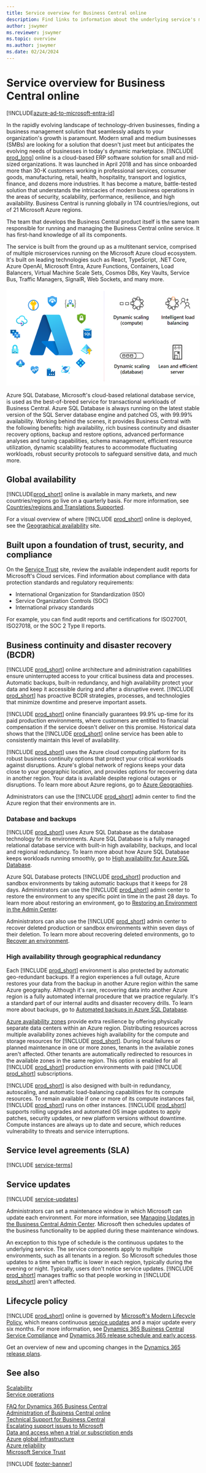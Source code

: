 ```yaml
---
title: Service overview for Business Central online
description: Find links to information about the underlying service's maintenance schedule, and the systems that make Business Central online a reliable platform for your business.
author: jswymer
ms.reviewer: jswymer
ms.topic: overview
ms.author: jswymer
ms.date: 02/24/2024
---
```


# Service overview for Business Central online

[!INCLUDE[azure-ad-to-microsoft-entra-id](~/../shared-content/shared/azure-ad-to-microsoft-entra-id.md)]

<!--[!INCLUDE [prod_long](includes/prod_long.md)] is a complete enterprise resource planning (ERP) software solution for mid-sized organizations that is fast to implement, easy to configure, and simple to use, both on-premises and online. [Sign up for a trial](/dynamics365/business-central/across-preview) before you decide to move to the cloud. Read this article to learn about the systems that make [!INCLUDE [prod_short](includes/prod_short.md)] online run as a service that you can bet your business on.  -->

In the rapidly evolving landscape of technology-driven businesses, finding a business management solution that seamlessly adapts to your organization's growth is paramount. Modern small and medium businesses (SMBs) are looking for a solution that doesn't just meet but anticipates the evolving needs of businesses in today's dynamic marketplace. [!INCLUDE [prod_long](includes/prod_long.md)] online is a cloud-based ERP software solution for small and mid-sized organizations. It was launched in April 2018 and has since onboarded more than 30-K customers working in professional services, consumer goods, manufacturing, retail, health, hospitality, transport and logistics, finance, and dozens more industries. It has become a mature, battle-tested solution that understands the intricacies of modern business operations in the areas of security, scalability, performance, resilience, and high availability. Business Central is running globally in 174 countries/regions, out of 21 Microsoft Azure regions.

The team that develops the Business Central product itself is the same team responsible for running and managing the Business Central online service. It has first-hand knowledge of all its components.

The service is built from the ground up as a multitenant service, comprised of multiple microservices running on the Microsoft Azure cloud ecosystem. It's built on leading technologies such as React, TypeScript, .NET Core, Azure OpenAI, Microsoft Entra, Azure Functions, Containers, Load Balancers, Virtual Machine Scale Sets, Cosmos DBs, Key Vaults, Service Bus, Traffic Managers, SignalR, Web Sockets, and many more.

![Diagram depicting depicting scalability elements of Business Central service.](developer/media/scalability.png)

Azure SQL Database, Microsoft's cloud-based relational database service, is used as the best-of-breed service for transactional workloads of Business Central. Azure SQL Database is always running on the latest stable version of the SQL Server database engine and patched OS, with 99.99% availability. Working behind the scenes, it provides Business Central with the following benefits: high availability, rich business continuity and disaster recovery options, backup and restore options, advanced performance analyses and tuning capabilities, schema management, efficient resource utilization, dynamic scalability features to accommodate fluctuating workloads, robust security protocols to safeguard sensitive data, and much more.  

## Global availability

[!INCLUDE[prod_short](includes/prod_short.md)] online is available in many markets, and new countries/regions go live on a quarterly basis. For more information, see [Countries/regions and Translations Supported](compliance/apptest-countries-and-translations.md).  

For a visual overview of where [!INCLUDE [prod_short](includes/prod_short.md)] online is deployed, see the [Geographical availability](https://dynamics.microsoft.com/availability-reports/georeport/) site.  

## Built upon a foundation of trust, security, and compliance

On the [Service Trust](https://servicetrust.microsoft.com/) site, review the available independent audit reports for Microsoft's Cloud services. Find information about compliance with data protection standards and regulatory requirements:

* International Organization for Standardization (ISO)
* Service Organization Controls (SOC)
* International privacy standards  

For example, you can find audit reports and certifications for ISO27001, ISO27018, or the SOC 2 Type II reports.  

## Business continuity and disaster recovery (BCDR)

[!INCLUDE [prod_short](includes/prod_short.md)] online architecture and administration capabilities ensure uninterrupted access to your critical business data and processes. Automatic backups, built-in redundancy, and high availability protect your data and keep it accessible during and after a disruptive event. [!INCLUDE [prod_short](includes/prod_short.md)] has proactive BCDR strategies, processes, and technologies that minimize downtime and preserve important assets.

[!INCLUDE [prod_short](includes/prod_short.md)] online financially guarantees 99.9% up-time for its paid production environments, where customers are entitled to financial compensation if the service doesn't deliver on this promise. <!-- Built-in redundancy implemented on many levels of the service, automated failover and rollback mechanisms, rigid and granular backup policy, as well as-->Historical data shows that the [!INCLUDE [prod_short](includes/prod_short.md)] online service has been able to consistently maintain this level of availability.

[!INCLUDE [prod_short](includes/prod_short.md)] uses the Azure cloud computing platform for its robust business continuity options that protect your critical workloads against disruptions. Azure's global network of regions keeps your data close to your geographic location, and provides options for recovering data in another region. Your data is available despite regional outages or disruptions. To learn more about Azure regions, go to [Azure Geographies](https://azure.microsoft.com/explore/global-infrastructure/geographies/#overview).

Administrators can use the [!INCLUDE [prod_short](includes/prod_short.md)] admin center to find the Azure region that their environments are in.

### Database and backups

[!INCLUDE [prod_short](includes/prod_short.md)] uses Azure SQL Database as the database technology for its environments. Azure SQL Database is a fully managed relational database service with built-in high availability, backups, and local and regional redundancy. To learn more about how Azure SQL Database keeps workloads running smoothly, go to [High availability for Azure SQL Database](/azure/azure-sql/database/high-availability-sla).

Azure SQL Database protects [!INCLUDE [prod_short](includes/prod_short.md)] production and sandbox environments by taking automatic backups that it keeps for 28 days. Administrators can use the [!INCLUDE [prod_short](includes/prod_short.md)] admin center to restore the environment to any specific point in time in the past 28 days. To learn more about restoring an environment, go to [Restoring an Environment in the Admin Center](/dynamics365/business-central/dev-itpro/administration/tenant-admin-center-backup-restore).

Administrators can also use the [!INCLUDE [prod_short](includes/prod_short.md)] admin center to recover deleted production or sandbox environments within seven days of their deletion. To learn more about recovering deleted environments, go to [Recover an environment](/dynamics365/business-central/dev-itpro/administration/tenant-admin-center-environments-delete#recover-an-environment).

### High availability through geographical redundancy

Each [!INCLUDE [prod_short](includes/prod_short.md)] environment is also protected by automatic geo-redundant backups. If a region experiences a full outage, Azure restores your data from the backup in another Azure region within the same Azure geography. Although it's rare, recovering data into another Azure region is a fully automated internal procedure that we practice regularly. It's a standard part of our internal audits and disaster recovery drills. To learn more about backups, go to [Automated backups in Azure SQL Database](/azure/azure-sql/database/automated-backups-overview).

[Azure availability zones](/azure/reliability/availability-zones-overview) provide extra resilience by offering physically separate data centers within an Azure region. Distributing resources across multiple availability zones achieves high availability for the compute and storage resources for [!INCLUDE [prod_short](includes/prod_short.md)]. During local failures or planned maintenance in one or more zones, tenants in the available zones aren't affected. Other tenants are automatically redirected to resources in the available zones in the same region. This option is enabled for all [!INCLUDE [prod_short](includes/prod_short.md)] production environments with paid [!INCLUDE [prod_short](includes/prod_short.md)] subscriptions.  

[!INCLUDE [prod_short](includes/prod_short.md)] is also designed with built-in redundancy, autoscaling, and automatic load-balancing capabilities for its compute resources. To remain available if one or more of its compute instances fail, [!INCLUDE [prod_short](includes/prod_short.md)] runs on other instances. [!INCLUDE [prod_short](includes/prod_short.md)] supports rolling upgrades and automated OS image updates to apply patches, security updates, or new platform versions without downtime. Compute instances are always up to date and secure, which reduces vulnerability to threats and service interruptions.

## Service level agreements (SLA)

[!INCLUDE [service-terms](includes/service-terms.md)]

## Service updates

[!INCLUDE [service-updates](includes/service-updates.md)]

Administrators can set a maintenance window in which Microsoft can update each environment. For more information, see [Managing Updates in the Business Central Admin Center](administration/tenant-admin-center-update-management.md). Microsoft then schedules updates of the business functionality to be applied during these maintenance windows.  

An exception to this type of schedule is the continuous updates to the underlying service. The service components apply to multiple environments, such as all tenants in a region. So Microsoft schedules those updates to a time when traffic is lower in each region, typically during the evening or night. Typically, users don't notice service updates. [!INCLUDE [prod_short](includes/prod_short.md)] manages traffic so that people working in [!INCLUDE [prod_short](includes/prod_short.md)] aren't affected.  

## Lifecycle policy

[!INCLUDE [prod_short](includes/prod_short.md)] online is governed by [Microsoft's Modern Lifecycle Policy](https://support.microsoft.com/help/30881), which means continuous [service updates](#service-updates) and a major update every six months. For more information, see [Dynamics 365 Business Central Service Compliance](/dynamics365/business-central/compliance/compliance-service-compliance) and [Dynamics 365 release schedule and early access](/dynamics365/get-started/release-schedule).  

Get an overview of new and upcoming changes in the [Dynamics 365 release plans](/dynamics365/release-plans/).  

## See also

[Scalability](service-scalability.md)  
[Service operations](service-operations.md)  
  
[FAQ for Dynamics 365 Business Central](faq.yml)  
[Administration of Business Central online](administration/tenant-administration.md)  
[Technical Support for Business Central](technical-support.md)  
[Escalating support issues to Microsoft](administration/manage-technical-support.md#escalating-support-issues-to-microsoft)  
[Data and access when a trial or subscription ends](administration/tenant-administration.md#expire)  
[Azure global infrastructure](https://azure.microsoft.com/global-infrastructure)  
[Azure reliability](https://azure.microsoft.com/features/reliability/)  
[Microsoft Service Trust](https://servicetrust.microsoft.com/)  

[!INCLUDE [footer-banner](includes/footer-banner.md)]
